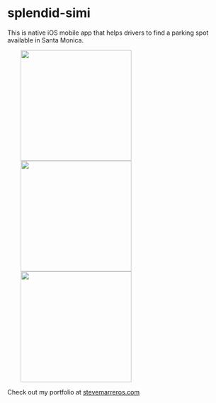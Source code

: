 # splendid-simi
This is native iOS mobile app that helps drivers to find a parking spot available in Santa Monica.
<div style="color:blue;margin-left:30px;">
<img src='https://s3-us-west-1.amazonaws.com/portfoliostevem/prk-screen-1.png' width='250'/>
<img src='https://s3-us-west-1.amazonaws.com/portfoliostevem/prk-screen-2.png' width='250'/>
<img src='https://s3-us-west-1.amazonaws.com/portfoliostevem/prk-screen-3.png' width='250'/>
</div>


Check out my portfolio at
[stevemarreros.com](https://stevemarreros.firebaseapp.com/)
